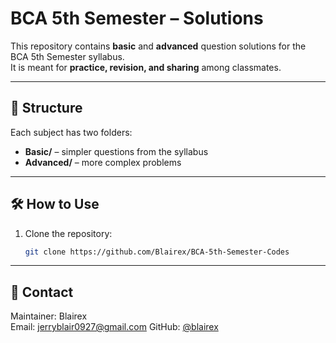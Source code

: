 # BCA 5th Semester – Solutions

This repository contains **basic** and **advanced** question solutions for the BCA 5th Semester syllabus.  
It is meant for **practice, revision, and sharing** among classmates.

---

## 📂 Structure
Each subject has two folders:
- **Basic/** – simpler questions from the syllabus
- **Advanced/** – more complex problems

---

## 🛠 How to Use
1. Clone the repository:
   ```bash
   git clone https://github.com/Blairex/BCA-5th-Semester-Codes

---

## 📧 Contact
Maintainer: Blairex  
Email: jerryblair0927@gmail.com 
GitHub: [@blairex](https://github.com/blairex)
